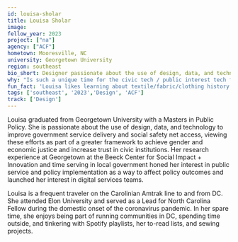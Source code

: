 ```yaml
---
id: louisa-sholar
title: Louisa Sholar
image: 
fellow_year: 2023
project: ["na"]
agency: ["ACF"]
hometown: Mooresville, NC
university: Georgetown University
region: southeast
bio_short: Designer passionate about the use of design, data, and technology to improve government service delivery.
why: "Is such a unique time for the civic tech / public interest tech field — there is so much momentum, attention, and resources directed towards increasing tech and service design capacity at all levels of government right now, especially within federal agencies. USDC is a unique opportunity within this unique window."
fun_fact: 'Louisa likes learning about textile/fabric/clothing history and design.'
tags: ['southeast', '2023','Design', 'ACF']
track: ['Design']
---
```


Louisa graduated from Georgetown University with a Masters in Public Policy. She is passionate about the use of design, data, and technology to improve government service delivery and social safety net access, viewing these efforts as part of a greater framework to achieve gender and economic justice and increase trust in civic institutions. Her research experience at Georgetown at the Beeck Center for Social Impact + Innovation and time serving in local government honed her interest in public service and policy implementation as a way to affect policy outcomes and launched her interest in digital services teams.

Louisa is a frequent traveler on the Carolinian Amtrak line to and from DC. She attended Elon University and served as a Lead for North Carolina Fellow during the domestic onset of the coronavirus pandemic. In her spare time, she enjoys being part of running communities in DC, spending time outside, and tinkering with Spotify playlists, her to-read lists, and sewing projects.